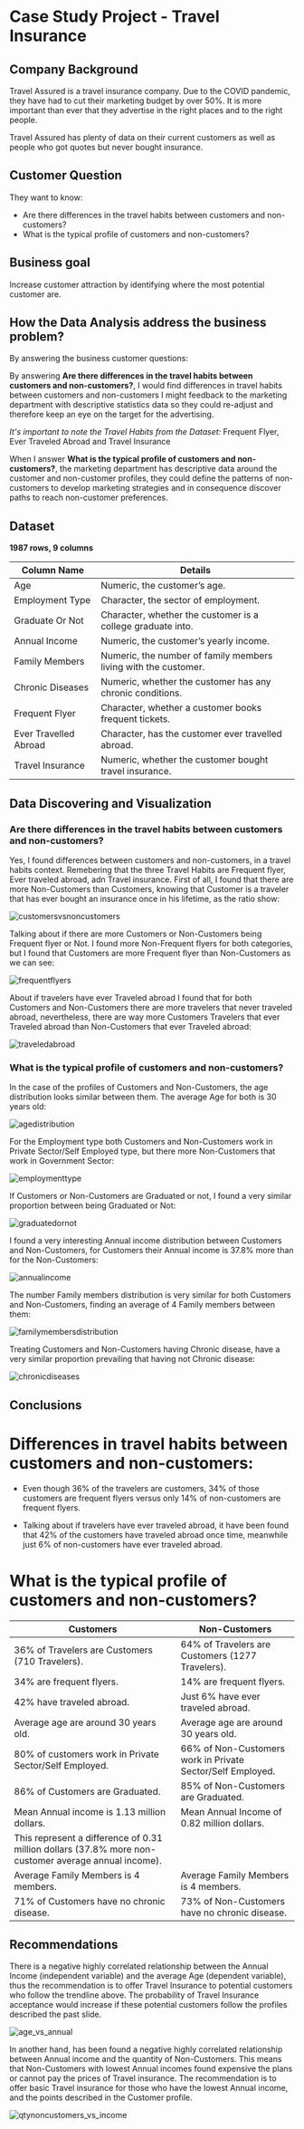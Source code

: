# Case Study Project - Travel Insurance

## Company Background

Travel Assured is a travel insurance company. Due to the COVID pandemic, they have had to cut their marketing budget by over 50%. It is more important than ever that they advertise in the right places and to the right people.

Travel Assured has plenty of data on their current customers as well as people who got quotes but never bought insurance.

## Customer Question

They want to know:
- Are there differences in the travel habits between customers and non-customers?
- What is the typical profile of customers and non-customers?

## Business goal

Increase customer attraction by identifying where the most potential customer are.

## How the Data Analysis address the business problem?

By answering the business customer questions:

By answering **Are there differences in the travel habits between customers and non-customers?**, I would find differences in travel habits between customers and non-customers I might feedback to the marketing department with descriptive statistics data so they could re-adjust and therefore keep an eye on the target for the advertising.

*It's important to note the Travel Habits from the Dataset:* Frequent Flyer, Ever Traveled Abroad and Travel Insurance

When I answer **What is the typical profile of customers and non-customers?**, the marketing department has descriptive data around the customer and non-customer profiles, they could define the patterns of non-customers to develop marketing strategies and in consequence discover paths to reach non-customer preferences.


## Dataset

**1987 rows, 9 columns**

|Column Name           |Details                                                                                                                               |
|----------------------|-------------------------------------------------------------------------------------------------------------------------------------|  
|Age                   |Numeric, the customer’s age.                                                                                  |
|Employment Type       |Character, the sector of employment.                                                                          |
|Graduate Or Not       |Character, whether the customer is a college graduate into.                                                   |
|Annual Income         |Numeric, the customer’s yearly income.                                                                        |
|Family Members        |Numeric, the number of family members living with the customer.                                               |
|Chronic Diseases      |Numeric, whether the customer has any chronic conditions.                                                     |
|Frequent Flyer        |Character, whether a customer books frequent tickets.                                                         |
|Ever Travelled Abroad |Character, has the customer ever travelled abroad.                                                            |
|Travel Insurance      |Numeric, whether the customer bought travel insurance.                                                        |



## Data Discovering and Visualization

### Are there differences in the travel habits between customers and non-customers?

Yes, I found differences between customers and non-customers, in a travel habits context. Remebering that the three Travel Habits are Frequent flyer, Ever traveled abroad, adn Travel insurance. First of all, I found that there are more Non-Customers than Customers, knowing that Customer is a traveler that has ever bought an insurance once in his lifetime, as the ratio show:

![customersvsnoncustomers](https://user-images.githubusercontent.com/56371747/203883457-235c50dd-ba97-49cf-bf3e-216065f5c144.png)


Talking about if there are more Customers or Non-Customers being Frequent flyer or Not. I found more Non-Frequent flyers for both categories, but I found that Customers are more Frequent flyer than Non-Customers as we can see:

![frequentflyers](https://user-images.githubusercontent.com/56371747/203885787-cdaf6648-156e-4bb0-ba62-a661efe3dcb7.png)


About if travelers have ever Traveled abroad I found that for both Customers and Non-Customers there are more travelers that never traveled abroad, nevertheless, there are way more Customers Travelers that ever Traveled abroad than Non-Customers that ever Traveled abroad:

![traveledabroad](https://user-images.githubusercontent.com/56371747/203885796-9fc25bfc-25c1-4ba3-a22c-ebec055405c6.png)



### What is the typical profile of customers and non-customers?

In the case of the profiles of Customers and Non-Customers, the age distribution looks similar between them. The average Age for both is 30 years old:

![agedistribution](https://user-images.githubusercontent.com/56371747/203887538-0c7e109c-12fa-47bf-adb3-c644ac3f3331.png)


For the Employment type both Customers and Non-Customers work in Private Sector/Self Employed type, but there more Non-Customers that work in Government Sector:

![employmenttype](https://user-images.githubusercontent.com/56371747/203887780-a647b159-c007-4aad-8227-bbcd3b6ddea8.png)


If Customers or Non-Customers are Graduated or not, I found a very similar proportion between being Graduated or Not:

![graduatedornot](https://user-images.githubusercontent.com/56371747/203887923-c65d7404-30fe-4800-9e78-120d10d7722a.png)


I found a very interesting Annual income distribution between Customers and Non-Customers, for Customers their Annual income is 37.8% more than for the Non-Customers:

![annualincome](https://user-images.githubusercontent.com/56371747/203888117-dd6c46b2-06a1-4e23-bce6-f14f3964e5c5.png)


The number Family members distribution is very similar for both Customers and Non-Customers, finding an average of 4 Family members between them:

![familymembersdistribution](https://user-images.githubusercontent.com/56371747/203888230-8478ed54-3413-4118-ae2d-9024b9b70d49.png)


Treating Customers and Non-Customers having Chronic disease, have a very similar proportion prevailing that having not Chronic disease:

![chronicdiseases](https://user-images.githubusercontent.com/56371747/203888532-d820f0c8-c4b6-4a49-b7d8-c15a9b28a5d5.png)


## Conclusions

# Differences in travel habits between customers and non-customers:

- Even though 36% of the travelers are customers, 34% of those customers are frequent flyers versus only 14% of non-customers are frequent flyers.

- Talking about if travelers have ever traveled abroad, it have been found that 42% of the customers have traveled abroad once time, meanwhile just 6% of non-customers have ever traveled abroad.


# What is the typical profile of customers and non-customers?

|Customers                                               | Non-Customers                                                          |
|--------------------------------------------------------|------------------------------------------------------------------------|
|36% of Travelers are Customers (710 Travelers).         |64% of Travelers are Customers (1277 Travelers).                        |
|34% are frequent flyers.                                |14% are frequent flyers.                                                |
|42% have traveled abroad.                               |Just 6% have ever traveled abroad.                                      |
|Average age are around 30 years old.                    |Average age are around 30 years old.                                    |
|80% of customers work in Private Sector/Self Employed.  |66% of Non-Customers work in Private Sector/Self Employed.              |
|86% of Customers are Graduated.                         |85% of Non-Customers are Graduated.                                     |
|Mean Annual income is 1.13 million dollars.             |Mean Annual Income of 0.82 million dollars.                             |
|            This represent a difference of 0.31 million dollars (37.8% more non-customer average annual income).                 |
|Average Family Members is 4 members.                    |Average Family Members is 4 members.                                    |
|71% of Customers have no chronic disease.               |73% of Non-Customers have no chronic disease.                           |


## Recommendations

There is a negative highly correlated relationship between the Annual Income (independent variable) and the average Age (dependent variable), thus the recommendation is to offer Travel Insurance to potential customers who follow the trendline above. The probability of Travel Insurance acceptance would increase if these potential customers follow the profiles described the past slide.

![age_vs_annual](https://user-images.githubusercontent.com/56371747/203897408-ef45e89b-2902-4a99-8b1d-99a644b9e9b3.png)


In another hand, has been found a negative highly correlated relationship between Annual income and the quantity of Non-Customers. This means that Non-Customers with lowest Annual incomes found expensive the plans or cannot pay the prices of Travel insurance. The recommendation is to offer basic Travel insurance for those who have the lowest Annual income, and the points described in the Customer profile.

![qtynoncustomers_vs_income](https://user-images.githubusercontent.com/56371747/203897414-92b1ea22-6b99-4460-8bf7-a7fa1cce6fd9.png)














